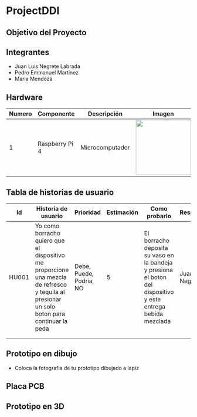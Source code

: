 # ProjectDDI
## Objetivo del Proyecto

## Integrantes
- Juan Luis Negrete Labrada 
- Pedro Emmanuel Martinez
- Maria Mendoza

## Hardware
| Numero | Componente | Descripción | Imagen | Costo | Cantidad |
|--------|------------|-------------|--------|-------|----------|
|1|Raspberry Pi 4|Microcomputador|<img src="https://github.com/PaolaPatlan/ProjectDDI/assets/87044535/059beaa1-0d06-484c-aa2c-b18bf95742d3" width="150px">|$2500.00|1|

## Tabla de historias de usuario
| Id | Historia de usuario | Prioridad | Estimación | Como probarlo | Responsable |
|----|---------------------|-----------|------------|---------------|-------------|
| HU001 | Yo como borracho quiero que el dispositivo me proporcione una mezcla de refresco y tequila al presionar un solo boton para continuar la peda| Debe, Puede, Podria, NO| 5 | El borracho deposita su vaso en la bandeja y presiona el boton del dispositivo y este entrega bebida mezclada  | Juan Luis Negrete |
|    |                     |           |            |               |             |
|    |                     |           |            |               |             |

## Prototipo en dibujo
- Coloca la fotografia de tu prototipo dibujado a lapiz

## Placa PCB 

## Prototipo en 3D
